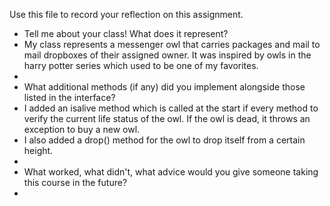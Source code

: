 Use this file to record your reflection on this assignment.

- Tell me about your class! What does it represent?
-   My class represents a messenger owl that carries packages and mail to mail dropboxes of their assigned owner. It was inspired by owls in the harry potter series which used to be one of my favorites.
-   
- What additional methods (if any) did you implement alongside those listed in the interface?
-   I added an isalive method which is called at the start if every method to verify the current life status of the owl. If the owl is dead, it throws an exception to buy a new owl.
- I also added a drop() method for the owl to drop itself from a certain height.
- 
- What worked, what didn't, what advice would you give someone taking this course in the future?
- 
